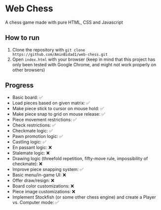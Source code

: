 # Web Chess 

A chess game made with pure HTML, CSS and Javascript

## How to run

1. Clone the repository with `git clone https://github.com/AminBidad1/web-chess.git`
2. Open `index.html` with your browser (keep in mind that this project has only been tested with Google Chrome, and might not work properly on other browsers)

## Progress

- Basic board: :white_check_mark: 
- Load pieces based on given matrix: :white_check_mark: 
- Make piece stick to cursor on mouse hold: :white_check_mark:
- Make piece snap to grid on mouse release: :white_check_mark:
- Piece movement restrictions: :white_check_mark:
- Check restrictions: :white_check_mark:
- Checkmate logic: :white_check_mark:
- Pawn promotion logic: :white_check_mark:
- Castling logic: :white_check_mark:
- En passant logic: :x:
- Stalemate logic: :x:
- Drawing logic (threefold repetition, fifty-move rule, impossibility of checkmate): :x:
- Improve piece snapping system: :white_check_mark:
- Basic menu/in-game UI: :x:
- Offer draw/resign: :x:
- Board color customizations: :x:
- Piece image customizations: :x:
- Implement Stockfish (or some other chess engine) and create a Player vs. Computer mode: :white_check_mark:
